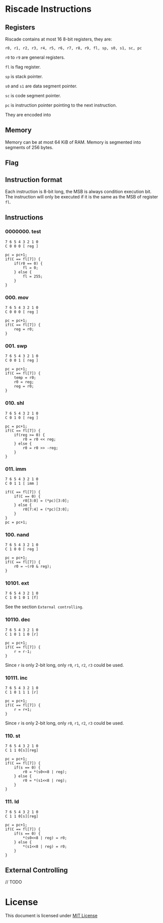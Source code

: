 # Riscade Instructions

## Registers

Riscade contains at most 16 8-bit registers, they are:

    r0, r1, r2, r3, r4, r5, r6, r7, r8, r9, fl, sp, s0, s1, sc, pc

`r0` to `r9` are general registers.

`fl` is flag register.

`sp` is stack pointer.

`s0` and `s1` are data segment pointer.

`sc` is code segment pointer.

`pc` is instruction pointer pointing to the next instruction.

They are encoded into 

## Memory

Memory can be at most 64 KiB of RAM. Memory is segmented into segments of 256 bytes.

## Flag

## Instruction format

Each instruction is 8-bit long, the MSB is always condition execution bit. The instruction will only be executed if it is the same as the MSB of register `fl`.

## Instructions

### 0000000. test

    7 6 5 4 3 2 1 0
    C 0 0 0 [ reg ]

    pc = pc+1;
    if(C == fl[7]) {
        if(r0 == 0) {
            fl = 0;
        } else {
            fl = 255;
        }
    }

### 000. mov

    7 6 5 4 3 2 1 0
    C 0 0 0 [ reg ]

    pc = pc+1;
    if(C == fl[7]) {
        reg = r0;
    }

### 001. swp

    7 6 5 4 3 2 1 0
    C 0 0 1 [ reg ]

    pc = pc+1;
    if(C == fl[7]) {
        temp = r0;
        r0 = reg;
        reg = r0;
    }

### 010. shl

    7 6 5 4 3 2 1 0
    C 0 1 0 [ reg ]

    pc = pc+1;
    if(C == fl[7]) {
        if(reg >= 0) {
            r0 = r0 << reg;
        } else {
            r0 = r0 >> -reg;
        }
    }

### 011. imm

    7 6 5 4 3 2 1 0
    C 0 1 1 [ imm ]

    if(C == fl[7]) {
        if(C == 0) {
            r0[3:0] = (*pc)[3:0];
        } else {
            r0[7:4] = (*pc)[3:0];
        }
    }
    pc = pc+1;

### 100. nand

    7 6 5 4 3 2 1 0
    C 1 0 0 [ reg ]

    pc = pc+1;
    if(C == fl[7]) {
        r0 = ~(r0 & reg);
    }

### 10101. ext

    7 6 5 4 3 2 1 0
    C 1 0 1 0 1 [f]

See the section `External controlling`.

### 10110. dec

    7 6 5 4 3 2 1 0
    C 1 0 1 1 0 [r]

    pc = pc+1;
    if(C == fl[7]) {
        r = r-1;
    }

Since `r` is only 2-bit long, only `r0`, `r1`, `r2`, `r3` could be used.

### 10111. inc

    7 6 5 4 3 2 1 0
    C 1 0 1 1 1 [r]

    pc = pc+1;
    if(C == fl[7]) {
        r = r+1;
    }

Since `r` is only 2-bit long, only `r0`, `r1`, `r2`, `r3` could be used.

### 110. st

    7 6 5 4 3 2 1 0
    C 1 1 0[s][reg]

    pc = pc+1;
    if(C == fl[7]) {
        if(s == 0) {
            r0 = *(s0<<8 | reg);
        } else {
            r0 = *(s1<<8 | reg);
        }
    }

### 111. ld

    7 6 5 4 3 2 1 0
    C 1 1 0[s][reg]

    pc = pc+1;
    if(C == fl[7]) {
        if(s == 0) {
            *(s0<<8 | reg) = r0;
        } else {
            *(s1<<8 | reg) = r0;
        }
    }

## External Controlling

// TODO

# License

This document is licensed under [MIT License](https://github.com/m13253/riscade/blob/master/COPYING)

